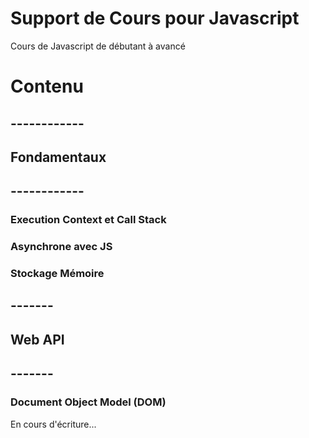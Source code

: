 # Support de Cours pour Javascript

Cours de Javascript de débutant à avancé

# Contenu

## ------------

## Fondamentaux

## ------------

### Execution Context et Call Stack

### Asynchrone avec JS

### Stockage Mémoire

## -------

## Web API

## -------

### Document Object Model (DOM)

En cours d'écriture...
